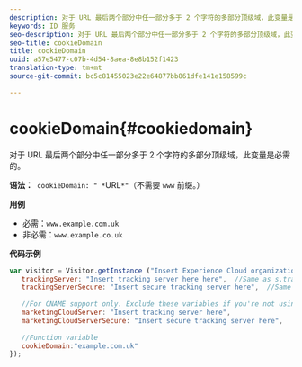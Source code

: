 ```yaml
---
description: 对于 URL 最后两个部分中任一部分多于 2 个字符的多部分顶级域，此变量是必需的。
keywords: ID 服务
seo-description: 对于 URL 最后两个部分中任一部分多于 2 个字符的多部分顶级域，此变量是必需的。
seo-title: cookieDomain
title: cookieDomain
uuid: a57e5477-c07b-4d54-8aea-8e8b152f1423
translation-type: tm+mt
source-git-commit: bc5c81455023e22e64877bb861dfe141e158599c

---
```



# cookieDomain{#cookiedomain}

对于 URL 最后两个部分中任一部分多于 2 个字符的多部分顶级域，此变量是必需的。

**语法：**` cookieDomain: " *`URL`*"`（不需要 `www` 前缀。）

**用例**

* 必需：`www.example.com.uk`
* 非必需：`www.example.co.uk`

**代码示例**

```js
var visitor = Visitor.getInstance ("Insert Experience Cloud organization ID here",{ 
   trackingServer: "Insert tracking server here here",  //Same as s.trackingServer 
   trackingServerSecure: "Insert secure tracking server here",  //Same as s.trackingServerSecure 
 
   //For CNAME support only. Exclude these variables if you're not using CNAME 
   marketingCloudServer: "Insert tracking server here", 
   marketingCloudServerSecure: "Insert secure tracking server here", 
 
   //Function variable 
   cookieDomain:"example.com.uk" 
});
```

